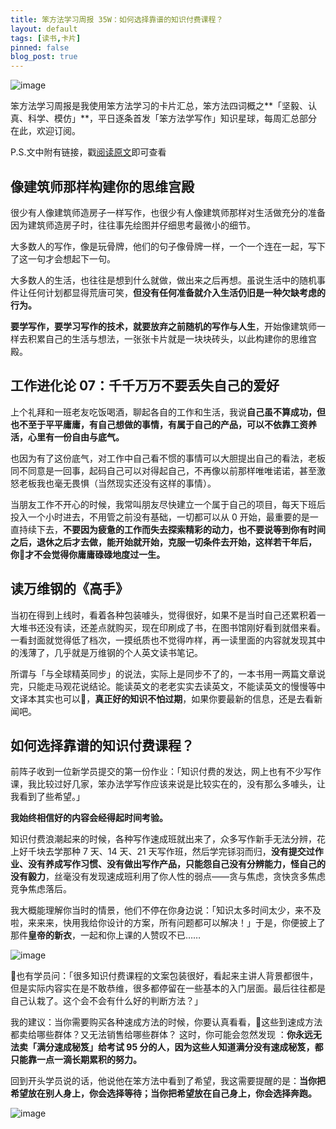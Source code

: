```yaml
---
title: 笨方法学习周报 35W：如何选择靠谱的知识付费课程？
layout: default
tags: [读书,卡片]
pinned: false
blog_post: true
---
```


![image](http://upload-images.jianshu.io/upload_images/32598-bacd8e6df69041ea?imageMogr2/auto-orient/strip%7CimageView2/2/w/1240)

笨方法学习周报是我使用笨方法学习的卡片汇总，笨方法四词概之**「坚毅、认真、科学、模仿」**，平日逐条首发「笨方法学写作」知识星球，每周汇总部分在此，欢迎订阅。

P.S.文中附有链接，戳[阅读原文](https://www.jianshu.com/nb/25728012)即可查看

## 像建筑师那样构建你的思维宫殿

很少有人像建筑师造房子一样写作，也很少有人像建筑师那样对生活做充分的准备因为建筑师造房子时，往往事先绘图并仔细思考最微小的细节。

大多数人的写作，像是玩骨牌，他们的句子像骨牌一样，一个一个连在一起，写下了这一句才会想起下一句。

大多数人的生活，也往往是想到什么就做，做出来之后再想。虽说生活中的随机事件让任何计划都显得荒唐可笑，**但没有任何准备就介入生活仍旧是一种欠缺考虑的行为。**

**要学写作，要学习写作的技术，就要放弃之前随机的写作与人生**，开始像建筑师一样去积累自己的生活与想法，一张张卡片就是一块块砖头，以此构建你的思维宫殿。

## 工作进化论 07：千千万万不要丢失自己的爱好

上个礼拜和一班老友吃饭喝酒，聊起各自的工作和生活，我说**自己虽不算成功，但也不至于平平庸庸，有自己想做的事情，有属于自己的产品，可以不依靠工资养活，心里有一份自由与底气。**

也因为有了这份底气，对工作中自己看不惯的事情可以大胆提出自己的看法，老板同不同意是一回事，起码自己可以对得起自己，不再像以前那样唯唯诺诺，甚至激怒老板我也毫无畏惧（当然现实还没有这样的事情）。

当朋友工作不开心的时候，我常叫朋友尽快建立一个属于自己的项目，每天下班后投入一个小时进去，不用管之前没有基础，一切都可以从 0 开始，最重要的是一直持续下去，**不要因为疲惫的工作而失去探索精彩的动力，也不要说等到你有时间之后，退休之后才去做，能开始就开始，克服一切条件去开始，这样若干年后，你才不会觉得你庸庸碌碌地度过一生。**

## 读万维钢的《高手》

当初在得到上线时，看着各种包装噱头，觉得很好，如果不是当时自己还累积着一大堆书还没有读，还差点就购买，现在印刷成了书，在图书馆刚好看到就借来看。一看封面就觉得低了档次，一摸纸质也不觉得咋样，再一读里面的内容就发现其中的浅薄了，几乎就是万维钢的个人英文读书笔记。

所谓与「与全球精英同步」的说法，实际上是同步不了的，一本书用一两篇文章说完，只能走马观花说结论。能读英文的老老实实去读英文，不能读英文的慢慢等中文译本其实也可以，**真正好的知识不怕过期**，如果你要最新的信息，还是去看新闻吧。


## 如何选择靠谱的知识付费课程？

前阵子收到一位新学员提交的第一份作业：「知识付费的发达，网上也有不少写作课，我比较过好几家，笨办法学写作应该来说是比较实在的，没有那么多噱头，让我看到了些希望。」

**我始终相信好的内容会经得起时间考验。**

知识付费浪潮起来的时候，各种写作速成班就出来了，众多写作新手无法分辨，花上好千块去学那种 7 天、14 天、21 天写作班，然后学完铩羽而归，**没有提交过作业、没有养成写作习惯、没有做出写作产品，只能怨自己没有分辨能力，怪自己的没有毅力**，丝毫没有发现速成班利用了你人性的弱点——贪与焦虑，贪快贪多焦虑竞争焦虑落后。

我大概能理解你当时的情景，他们不停在你身边说：「知识太多时间太少，来不及啦，来来来，快用我给你设计的方案，所有问题都可以解决！」于是，你便披上了那件**皇帝的新衣**，一起和你上课的人赞叹不已……

![image](http://upload-images.jianshu.io/upload_images/32598-fe45441a8eaffde7?imageMogr2/auto-orient/strip%7CimageView2/2/w/1240)

也有学员问：「很多知识付费课程的文案包装很好，看起来主讲人背景都很牛，但是实际内容实在是不敢恭维，很多都停留在一些基本的入门层面。最后往往都是自己认栽了。这个会不会有什么好的判断方法？」

我的建议：当你需要购买各种速成方法的时候，你要认真看看，这些到速成方法都卖给哪些群体？又无法销售给哪些群体？ 这时，你可能会忽然发现 ：**你永远无法卖「满分速成秘笈」给考试 95 分的人，因为这些人知道满分没有速成秘笈，都只能靠一点一滴长期累积的努力。**

回到开头学员说的话，他说他在笨方法中看到了希望，我这需要提醒的是：**当你把希望放在别人身上，你会选择等待；当你把希望放在自己身上，你会选择奔跑。**

![image](http://upload-images.jianshu.io/upload_images/32598-b50a480ce43cac84?imageMogr2/auto-orient/strip%7CimageView2/2/w/1240)





